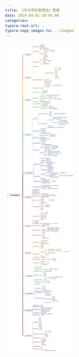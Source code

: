 ```yaml
---
title: 《华为项目管理法》整理
date: 2019-04-01 10:05:06
categories:
typora-root-url: ..
typora-copy-images-to: ../images
---
```


![在这里插入图片描述](../images/20190401100419582.png)

